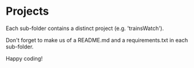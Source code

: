 # Projects
Each sub-folder contains a distinct project (e.g. 'trainsWatch').

Don't forget to make us of a README.md and a requirements.txt in each sub-folder.

Happy coding!